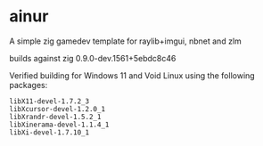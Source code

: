 # ainur
A simple zig gamedev template for raylib+imgui, nbnet and zlm

builds against zig 0.9.0-dev.1561+5ebdc8c46

Verified building for Windows 11 and Void Linux using the following packages:

```
libX11-devel-1.7.2_3
libXcursor-devel-1.2.0_1
libXrandr-devel-1.5.2_1
libXinerama-devel-1.1.4_1
libXi-devel-1.7.10_1
```
